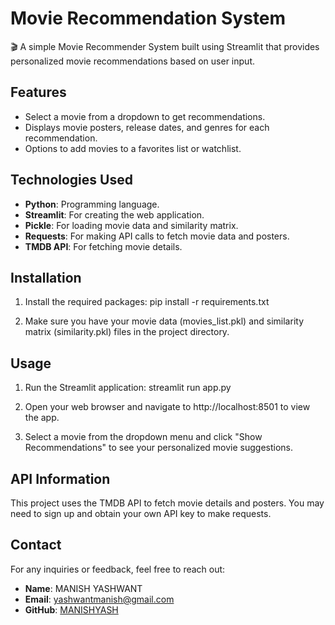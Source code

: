 # Movie Recommendation System

🎬 A simple Movie Recommender System built using Streamlit that provides personalized movie recommendations based on user input.

## Features
- Select a movie from a dropdown to get recommendations.
- Displays movie posters, release dates, and genres for each recommendation.
- Options to add movies to a favorites list or watchlist.

## Technologies Used
- **Python**: Programming language.
- **Streamlit**: For creating the web application.
- **Pickle**: For loading movie data and similarity matrix.
- **Requests**: For making API calls to fetch movie data and posters.
- **TMDB API**: For fetching movie details.

## Installation

1. Install the required packages:
   pip install -r requirements.txt

2. Make sure you have your movie data (movies_list.pkl) and similarity matrix (similarity.pkl) files in the project directory.

## Usage

1. Run the Streamlit application:
   streamlit run app.py

3. Open your web browser and navigate to http://localhost:8501 to view the app.

4. Select a movie from the dropdown menu and click "Show Recommendations" to see your personalized movie suggestions.

## API Information
This project uses the TMDB API to fetch movie details and posters. You may need to sign up and obtain your own API key to make requests.

## Contact

For any inquiries or feedback, feel free to reach out:

- **Name**: MANISH YASHWANT
- **Email**: yashwantmanish@gmail.com
- **GitHub**: [MANISHYASH](https://github.com/MANISHYASH)

